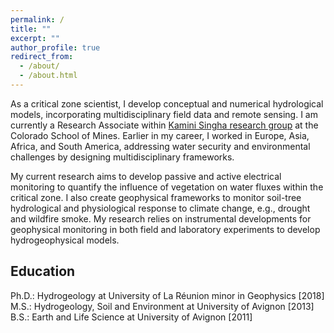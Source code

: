 ```yaml
---
permalink: /
title: ""
excerpt: ""
author_profile: true
redirect_from: 
  - /about/
  - /about.html
---
```


As a critical zone scientist, I develop conceptual and numerical hydrological models, incorporating multidisciplinary field data and remote sensing. I am currently a Research Associate within [Kamini Singha research group](https://people.mines.edu/ksingha/) at the Colorado School of Mines. Earlier in my career, I worked in Europe, Asia, Africa, and South America, addressing water security and environmental challenges by designing multidisciplinary frameworks.

My current research aims to develop passive and active electrical monitoring to quantify the influence of vegetation on water fluxes within the critical zone. I also create geophysical frameworks to monitor soil-tree hydrological and physiological response to climate change, e.g., drought and wildfire smoke. My research relies on instrumental developments for geophysical monitoring in both field and laboratory experiments to develop hydrogeophysical models.

Education
------
Ph.D.: Hydrogeology at University of La Réunion minor in Geophysics [2018]
M.S.: Hydrogeology, Soil and Environment at University of Avignon [2013]
B.S.: Earth and Life Science at University of Avignon [2011]
